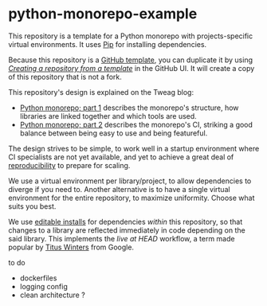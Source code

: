 # python-monorepo-example

This repository is a template for a Python monorepo with projects-specific
virtual environments. It uses [Pip](https://pypi.org/project/pip/) for installing dependencies.

Because this repository is a [GitHub template](https://docs.github.com/en/repositories/creating-and-managing-repositories/creating-a-template-repository),
you can duplicate it by using
[_Creating a repository from a template_](https://docs.github.com/en/repositories/creating-and-managing-repositories/creating-a-repository-from-a-template) in the GitHub UI. It will create
a copy of this repository that is not a fork.

This repository's design is explained on the Tweag blog:

- [Python monorepo; part 1](https://www.tweag.io/blog/2023-04-04-python-monorepo-1/)
  describes the monorepo's structure, how libraries are linked together and which
  tools are used.
- [Python monorepo; part 2](https://www.tweag.io/blog/2023-07-13-python-monorepo-2)
  describes the monorepo's CI, striking a good balance between being easy to use and being
  featureful.

The design strives to be simple, to work well in a startup environment where
CI specialists are not yet available, and yet to achieve a great deal
of [reproducibility](https://reproducible-builds.org/) to prepare for scaling.

We use a virtual environment per library/project, to allow dependencies to
diverge if you need to. Another alternative is to have a single virtual environment
for the entire repository, to maximize uniformity. Choose what suits you best.

We use [editable installs](https://setuptools.pypa.io/en/latest/userguide/development_mode.html)
for dependencies _within_ this repository, so that changes to a library are reflected
immediately in code depending on the said library. This implements
the _live at HEAD_ workflow, a term made popular by
[Titus Winters](https://www.youtube.com/watch?v=tISy7EJQPzI) from Google.

to do

- dockerfiles
- logging config
- clean architecture ?
